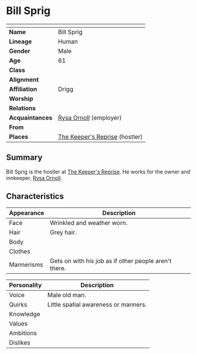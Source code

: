 # Bill Sprig

| []() | |
| --- | --- |
| **Name** | Bill Sprig |
| **Lineage** | Human |
| **Gender** | Male |
| **Age** | 61 |
| **Class** | |
| **Alignment** | |
| **Affiliation** | Drigg |
| **Worship** | |
| **Relations** | |
| **Acquaintances** | [Rysa Ornoll](rysa-ornoll.md) (employer) |
| **From** | |
| **Places** | [The Keeper's Reprise](../places/buildings/inns-taverns/the-keepers-reprise.md) (hostler) |

## Summary

Bill Sprig is the hostler at [The Keeper's Reprise](../places/buildings/inns-taverns/the-keepers-reprise.md). He works for the owner and innkeeper, [Rysa Ornoll](rysa-ornoll.md).

## Characteristics

| Appearance | Description |
| --- | --- |
| Face | Wrinkled and weather worn. |
| Hair | Grey hair. |
| Body | |
| Clothes | |
| Mannerisms | Gets on with his job as if other people aren't there. |

| Personality | Description |
| --- | --- |
| Voice | Male old man. |
| Quirks | Little spatial awareness or manners. |
| Knowledge | |
| Values | |
| Ambitions | |
| Dislikes | |
